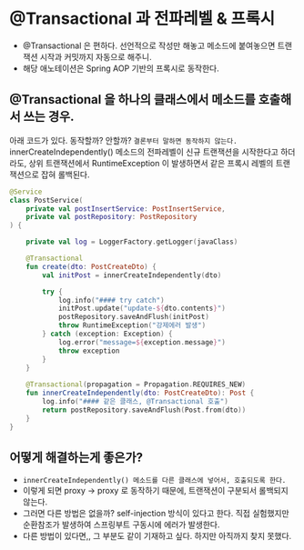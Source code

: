 # @Transactional 과 전파레벨 & 프록시
- @Transactional 은 편하다. 선언적으로 작성만 해놓고 메소드에 붙여놓으면 트랜잭션 시작과 커밋까지 자동으로 해주니.
- 해당 애노테이션은 Spring AOP 기반의 프록시로 동작한다.

## @Transactional 을 하나의 클래스에서 메소드를 호출해서 쓰는 경우.
아래 코드가 있다. 동작할까? 안할까? `결론부터 말하면 동작하지 않는다.`   
innerCreateIndependently() 메소드의 전파레벨이 신규 트랜잭션을 시작한다고 하더라도, 상위 트랜잭션에서 RuntimeException 이 발생하면서 같은 프록시 레벨의 트랜잭션으로 잡혀 롤백된다.   
```kotlin
@Service
class PostService(
    private val postInsertService: PostInsertService,
    private val postRepository: PostRepository
) {

    private val log = LoggerFactory.getLogger(javaClass)

    @Transactional
    fun create(dto: PostCreateDto) {
        val initPost = innerCreateIndependently(dto)

        try {
            log.info("#### try catch")
            initPost.update("update-${dto.contents}")
            postRepository.saveAndFlush(initPost)
            throw RuntimeException("강제에러 발생")
        } catch (exception: Exception) {
            log.error("message=${exception.message}")
            throw exception
        }
    }
    
    @Transactional(propagation = Propagation.REQUIRES_NEW)
    fun innerCreateIndependently(dto: PostCreateDto): Post {
        log.info("#### 같은 클래스, @Transactional 호출")
        return postRepository.saveAndFlush(Post.from(dto))
    }
}
```

## 어떻게 해결하는게 좋은가?
- `innerCreateIndependently() 메소드를 다른 클래스에 넣어서, 호출되도록 한다.`
- 이렇게 되면 proxy -> proxy 로 동작하기 때문에, 트랜잭션이 구분되서 롤백되지 않는다.
- 그러면 다른 방법은 없을까? self-injection 방식이 있다고 한다. 직접 실험했지만 순환참조가 발생하여 스프링부트 구동시에 에러가 발생한다.
- 다른 방법이 있다면,, 그 부분도 같이 기재하고 싶다. 하지만 아직까지 찾지 못했다.